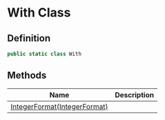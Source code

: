 # With Class
## Definition

```c#
public static class With
```

## Methods

| Name | Description |
| ---- | ----------- |
| [IntegerFormat(IntegerFormat)](MrKWatkins.Assertions.With.IntegerFormat.md) |  |

